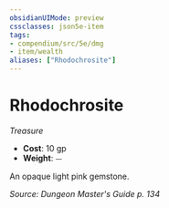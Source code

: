 ```yaml
---
obsidianUIMode: preview
cssclasses: json5e-item
tags:
- compendium/src/5e/dmg
- item/wealth
aliases: ["Rhodochrosite"]
---
```

# Rhodochrosite
*Treasure*  

- **Cost**: 10 gp
- **Weight**: ⏤

An opaque light pink gemstone.

*Source: Dungeon Master's Guide p. 134*